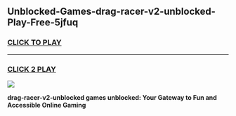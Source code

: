 
## Unblocked-Games-drag-racer-v2-unblocked-Play-Free-5jfuq
<h3>
<a href="https://premium76.site?title=drag-racer-v2-unblocked&ref=09A">CLICK TO PLAY</a></h3>
<hr>

<h3>
<a href="https://premium76.site?title=drag-racer-v2-unblocked&ref=09A">CLICK 2 PLAY</a>
  
</h3>

<a href="https://premium76.site?title=drag-racer-v2-unblocked&ref=09A"><img src="https://clearcache.store/games.png"></a>


**drag-racer-v2-unblocked games unblocked: Your Gateway to Fun and Accessible Online Gaming**
